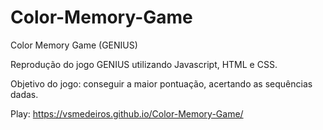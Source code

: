 # Color-Memory-Game
Color Memory Game (GENIUS)

Reprodução do jogo GENIUS utilizando Javascript, HTML e CSS.

Objetivo do jogo: conseguir a maior pontuação, acertando as sequências dadas.

Play:
https://vsmedeiros.github.io/Color-Memory-Game/
